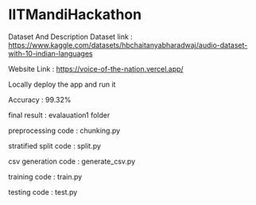 # IITMandiHackathon
Dataset And Description
Dataset link : https://www.kaggle.com/datasets/hbchaitanyabharadwaj/audio-dataset-with-10-indian-languages

Website Link : https://voice-of-the-nation.vercel.app/

Locally deploy the app and run it 

Accuracy : 99.32%

final result : evalauation1 folder

preprocessing code : chunking.py

stratified split code : split.py

csv generation code : generate_csv.py

training code : train.py

testing code : test.py
